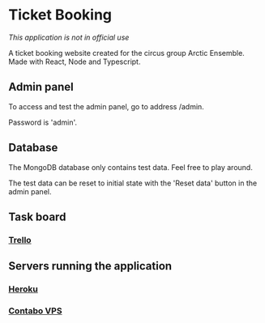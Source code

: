 # Ticket Booking

_This application is not in official use_

A ticket booking website created for the circus group Arctic Ensemble. Made with React, Node and Typescript.

## Admin panel
To access and test the admin panel, go to address /admin.

Password is 'admin'.

## Database
The MongoDB database only contains test data. Feel free to play around.

The test data can be reset to initial state with the 'Reset data' button in the admin panel.

## Task board
### [Trello](https://trello.com/b/hmJE9Cqb/ticket-booking-system)

## Servers running the application
### [Heroku](https://arctic-ensemble-booking.herokuapp.com/)
### [Contabo VPS](https://fullstack-project.xyz/)

